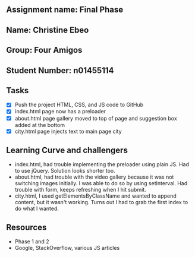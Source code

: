 ## Assignment name: Final Phase
## Name: Christine Ebeo
## Group: Four Amigos
## Student Number: n01455114

## Tasks
- [x] Push the project HTML, CSS, and JS code to GitHub
- [x] index.html page now has a preloader
- [x] about.html page gallery moved to top of page and suggestion box added at the bottom
- [x] city.html page injects text to main page city

## Learning Curve and challengers
- index.html, had trouble implementing the preloader using plain JS. Had to use jQuery. Solution looks shorter too.
- about.html, had trouble with the video gallery because it was not switching images initially. I was able to do so by using setInterval. Had trouble with form, keeps refreshing when I hit submit. 
- city.html, I used getElementsByClassName and wanted to append content, but it wasn't working. Turns out I had to grab the first index to do what I wanted.

## Resources
- Phase 1 and 2
- Google, StackOverflow, various JS articles